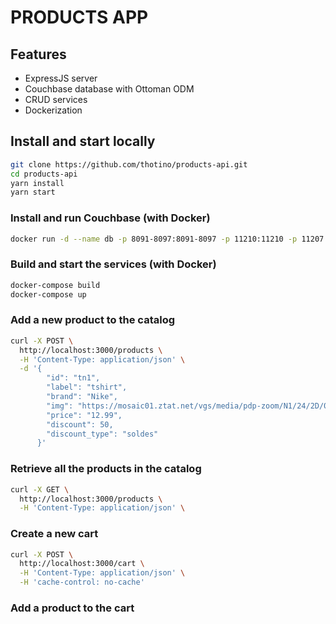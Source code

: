 # PRODUCTS APP
## Features
* ExpressJS server
* Couchbase database with Ottoman ODM
* CRUD services
* Dockerization

## Install and start locally
```sh
git clone https://github.com/thotino/products-api.git
cd products-api
yarn install
yarn start
```

### Install and run Couchbase (with Docker)
```sh
docker run -d --name db -p 8091-8097:8091-8097 -p 11210:11210 -p 11207:11207 -p 18091-18095:18091-18095 -p 18096:18096 -p 18097:18097 couchbase

```
### Build and start the services (with Docker)
```sh
docker-compose build
docker-compose up
```

### Add a new product to the catalog
```sh
curl -X POST \
  http://localhost:3000/products \
  -H 'Content-Type: application/json' \
  -d '{
        "id": "tn1",
        "label": "tshirt",
        "brand": "Nike",
        "img": "https://mosaic01.ztat.net/vgs/media/pdp-zoom/N1/24/2D/0E/JK/12/N1242D0EJ-K12@21.jpg",
        "price": "12.99",
        "discount": 50,
        "discount_type": "soldes"
      }'
```

### Retrieve all the products in the catalog
```sh
curl -X GET \
  http://localhost:3000/products \
  -H 'Content-Type: application/json' \
```

### Create a new cart
```sh
curl -X POST \
  http://localhost:3000/cart \
  -H 'Content-Type: application/json' \
  -H 'cache-control: no-cache'
```

### Add a product to the cart